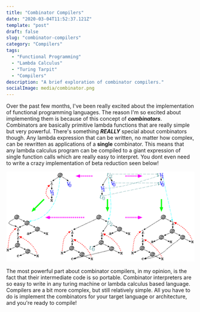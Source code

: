 ```yaml
---
title: "Combinator Compilers"
date: "2020-03-04T11:52:37.121Z"
template: "post"
draft: false
slug: "combinator-compilers"
category: "Compilers"
tags:
  - "Functional Programming"
  - "Lambda Calculus"
  - "Turing Tarpit"
  - "Compilers"
description: "A brief exploration of combinator compilers."
socialImage: media/combinator.png
---
```


Over the past few months, I've been really excited about the implementation of functional programming languages. The reason I'm so excited about implementing them is because of this concept of **_combinators_**. Combinators are basically primitive lambda functions that are really simple but very powerful. There's something **_REALLY_** special about combinators though. Any lambda expression that can be written, no matter how complex, can be rewritten as applications of a **single** combinator. This means that any lambda calculus program can be compiled to a giant expression of single function calls which are really easy to interpret. You dont even need to write a crazy implementation of beta reduction seen below!

![Beta Reduction](./media/beta_reduction.png)

The most powerful part about combinator compilers, in my opinion, is the fact that their intermediate code is so portable. Combinator interpreters are so easy to write in any turing machine or lambda calculus based language. Compilers are a bit more complex, but still relatively simple. All you have to do is implement the combinators for your target language or architecture, and you're ready to compile!